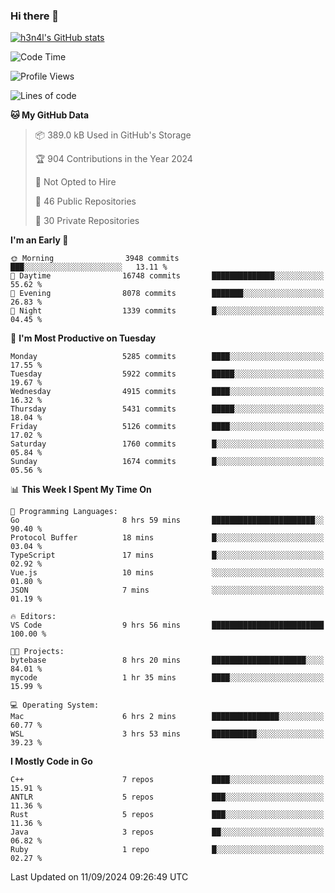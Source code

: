 ### Hi there 👋

[![h3n4l's GitHub stats](https://github-readme-stats.vercel.app/api?username=h3n4l&count_private=true&show_icons=true&theme=radical)](https://github.com/h3n4l/github-readme-stats)

<!--START_SECTION:waka-->
![Code Time](http://img.shields.io/badge/Code%20Time-1%2C927%20hrs%2059%20mins-blue)

![Profile Views](http://img.shields.io/badge/Profile%20Views-7-blue)

![Lines of code](https://img.shields.io/badge/From%20Hello%20World%20I%27ve%20Written-11.7%20million%20lines%20of%20code-blue)

**🐱 My GitHub Data** 

> 📦 389.0 kB Used in GitHub's Storage 
 > 
> 🏆 904 Contributions in the Year 2024
 > 
> 🚫 Not Opted to Hire
 > 
> 📜 46 Public Repositories 
 > 
> 🔑 30 Private Repositories 
 > 
**I'm an Early 🐤** 

```text
🌞 Morning                3948 commits        ███░░░░░░░░░░░░░░░░░░░░░░   13.11 % 
🌆 Daytime                16748 commits       ██████████████░░░░░░░░░░░   55.62 % 
🌃 Evening                8078 commits        ███████░░░░░░░░░░░░░░░░░░   26.83 % 
🌙 Night                  1339 commits        █░░░░░░░░░░░░░░░░░░░░░░░░   04.45 % 
```
📅 **I'm Most Productive on Tuesday** 

```text
Monday                   5285 commits        ████░░░░░░░░░░░░░░░░░░░░░   17.55 % 
Tuesday                  5922 commits        █████░░░░░░░░░░░░░░░░░░░░   19.67 % 
Wednesday                4915 commits        ████░░░░░░░░░░░░░░░░░░░░░   16.32 % 
Thursday                 5431 commits        █████░░░░░░░░░░░░░░░░░░░░   18.04 % 
Friday                   5126 commits        ████░░░░░░░░░░░░░░░░░░░░░   17.02 % 
Saturday                 1760 commits        █░░░░░░░░░░░░░░░░░░░░░░░░   05.84 % 
Sunday                   1674 commits        █░░░░░░░░░░░░░░░░░░░░░░░░   05.56 % 
```


📊 **This Week I Spent My Time On** 

```text
💬 Programming Languages: 
Go                       8 hrs 59 mins       ███████████████████████░░   90.40 % 
Protocol Buffer          18 mins             █░░░░░░░░░░░░░░░░░░░░░░░░   03.04 % 
TypeScript               17 mins             █░░░░░░░░░░░░░░░░░░░░░░░░   02.92 % 
Vue.js                   10 mins             ░░░░░░░░░░░░░░░░░░░░░░░░░   01.80 % 
JSON                     7 mins              ░░░░░░░░░░░░░░░░░░░░░░░░░   01.19 % 

🔥 Editors: 
VS Code                  9 hrs 56 mins       █████████████████████████   100.00 % 

🐱‍💻 Projects: 
bytebase                 8 hrs 20 mins       █████████████████████░░░░   84.01 % 
mycode                   1 hr 35 mins        ████░░░░░░░░░░░░░░░░░░░░░   15.99 % 

💻 Operating System: 
Mac                      6 hrs 2 mins        ███████████████░░░░░░░░░░   60.77 % 
WSL                      3 hrs 53 mins       ██████████░░░░░░░░░░░░░░░   39.23 % 
```

**I Mostly Code in Go** 

```text
C++                      7 repos             ████░░░░░░░░░░░░░░░░░░░░░   15.91 % 
ANTLR                    5 repos             ███░░░░░░░░░░░░░░░░░░░░░░   11.36 % 
Rust                     5 repos             ███░░░░░░░░░░░░░░░░░░░░░░   11.36 % 
Java                     3 repos             ██░░░░░░░░░░░░░░░░░░░░░░░   06.82 % 
Ruby                     1 repo              █░░░░░░░░░░░░░░░░░░░░░░░░   02.27 % 
```




 Last Updated on 11/09/2024 09:26:49 UTC
<!--END_SECTION:waka-->

